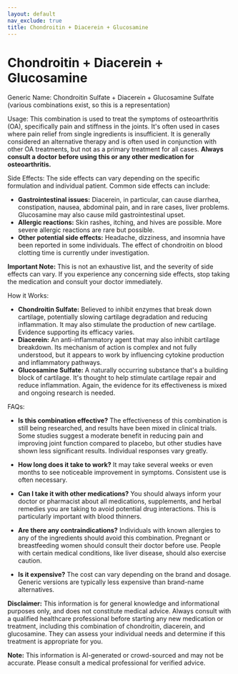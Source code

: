 ```yaml
---
layout: default
nav_exclude: true
title: Chondroitin + Diacerein + Glucosamine
---
```


# Chondroitin + Diacerein + Glucosamine

Generic Name:  Chondroitin Sulfate + Diacerein + Glucosamine Sulfate (various combinations exist, so this is a representation)

Usage:  This combination is used to treat the symptoms of osteoarthritis (OA), specifically pain and stiffness in the joints.  It's often used in cases where pain relief from single ingredients is insufficient.  It is generally considered an alternative therapy and is often used in conjunction with other OA treatments, but not as a primary treatment for all cases.  **Always consult a doctor before using this or any other medication for osteoarthritis.**

Side Effects:  The side effects can vary depending on the specific formulation and individual patient.  Common side effects can include:

* **Gastrointestinal issues:**  Diacerein, in particular, can cause diarrhea, constipation, nausea, abdominal pain, and in rare cases, liver problems.  Glucosamine may also cause mild gastrointestinal upset.
* **Allergic reactions:**  Skin rashes, itching, and hives are possible.  More severe allergic reactions are rare but possible.
* **Other potential side effects:**  Headache, dizziness, and insomnia have been reported in some individuals.  The effect of chondroitin on blood clotting time is currently under investigation.

**Important Note:**  This is not an exhaustive list, and the severity of side effects can vary.  If you experience any concerning side effects, stop taking the medication and consult your doctor immediately.

How it Works:

* **Chondroitin Sulfate:** Believed to inhibit enzymes that break down cartilage, potentially slowing cartilage degradation and reducing inflammation.  It may also stimulate the production of new cartilage.  Evidence supporting its efficacy varies.
* **Diacerein:** An anti-inflammatory agent that may also inhibit cartilage breakdown. Its mechanism of action is complex and not fully understood, but it appears to work by influencing cytokine production and inflammatory pathways.
* **Glucosamine Sulfate:** A naturally occurring substance that's a building block of cartilage.  It's thought to help stimulate cartilage repair and reduce inflammation.  Again, the evidence for its effectiveness is mixed and ongoing research is needed.


FAQs:

* **Is this combination effective?** The effectiveness of this combination is still being researched, and results have been mixed in clinical trials.  Some studies suggest a moderate benefit in reducing pain and improving joint function compared to placebo, but other studies have shown less significant results.  Individual responses vary greatly.

* **How long does it take to work?**  It may take several weeks or even months to see noticeable improvement in symptoms.  Consistent use is often necessary.

* **Can I take it with other medications?**  You should always inform your doctor or pharmacist about all medications, supplements, and herbal remedies you are taking to avoid potential drug interactions.  This is particularly important with blood thinners.

* **Are there any contraindications?**  Individuals with known allergies to any of the ingredients should avoid this combination.  Pregnant or breastfeeding women should consult their doctor before use.  People with certain medical conditions, like liver disease, should also exercise caution.

* **Is it expensive?**  The cost can vary depending on the brand and dosage.  Generic versions are typically less expensive than brand-name alternatives.


**Disclaimer:** This information is for general knowledge and informational purposes only, and does not constitute medical advice.  Always consult with a qualified healthcare professional before starting any new medication or treatment, including this combination of chondroitin, diacerein, and glucosamine.  They can assess your individual needs and determine if this treatment is appropriate for you.


**Note:** This information is AI-generated or crowd-sourced and may not be accurate. Please consult a medical professional for verified advice.